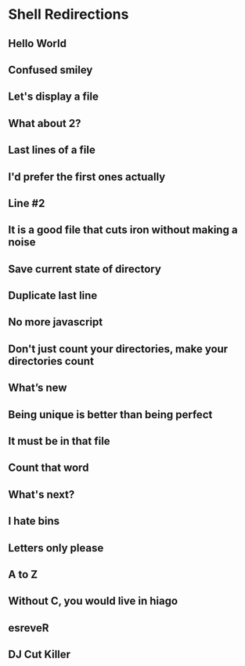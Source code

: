 # Shell Redirections

## Hello World

## Confused smiley
 
## Let's display a file

## What about 2?

## Last lines of a file

## I'd prefer the first ones actually

## Line #2

## It is a good file that cuts iron without making a noise

## Save current state of directory

## Duplicate last line

## No more javascript

## Don't just count your directories, make your directories count

## What’s new

## Being unique is better than being perfect

## It must be in that file

## Count that word

## What's next?

## I hate bins

## Letters only please

## A to Z

## Without C, you would live in hiago

## esreveR

## DJ Cut Killer
